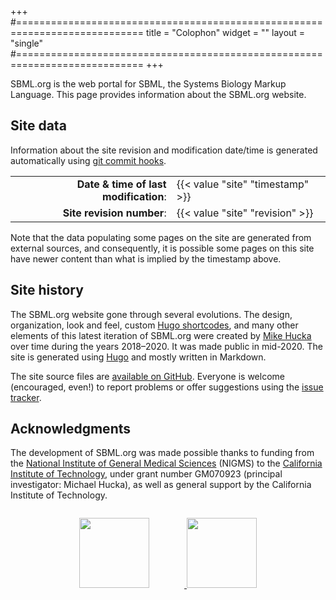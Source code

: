 +++
#============================================================================
title = "Colophon"
widget = ""
layout = "single"
#============================================================================
+++

SBML.org is the web portal for SBML, the Systems Biology Markup Language.  This page provides information about the SBML.org website.

Site data
---------

Information about the site revision and modification date/time is generated automatically using [git commit hooks](https://github.com/sbmlteam/sbml-org-website/.githooks).

<table class="no-borders no-striping tight-spacing">
  <tr>
    <td align="right"><strong>Date &amp; time of last modification</strong>:</td>
    <td>{{< value "site" "timestamp" >}}</td>
  </tr><tr>
    <td align="right"><strong>Site revision number</strong>:</td>
    <td>{{< value "site" "revision" >}}</td>
  </tr>
</table>

Note that the data populating some pages on the site are generated from external sources, and consequently, it is possible some pages on this site have newer content than what is implied by the timestamp above.


Site history
------------

The SBML.org website gone through several evolutions.  The design, organization, look and feel, custom [Hugo shortcodes](https://gohugo.io/content-management/shortcodes/), and many other elements of this latest iteration of SBML.org were created by [Mike Hucka](https://www.cds.caltech.edu/~mhucka/) over time during the years 2018&ndash;2020.  It was made public in mid-2020.  The site is generated using [Hugo](https://gohugo.io) and mostly written in Markdown.

The site source files are [available on GitHub](https://github.com/sbmlteam/sbml-org-website).  Everyone is welcome (encouraged, even!) to report problems or offer suggestions using the [issue tracker](https://github.com/sbmlteam/sbml-org-website/issues).


Acknowledgments
---------------

The development of SBML.org was made possible thanks to funding from the [National Institute of General Medical Sciences](https://nigms.nih.gov) (NIGMS) to the [California Institute of Technology](https://www.caltech.edu), under grant number GM070923 (principal investigator: Michael Hucka), as well as general support by the California Institute of Technology.

<div style="width: 100%; margin-top: 2em; text-align: center">
  <a href="https://www.nigms.nih.gov">
    <img style="width: 8em; margin-right: 4em" src="/img/US-NIH-NIGMS-Logo.svg">
  </a>
  <a href="https://www.caltech.edu">
    <img style="width: 8em" src="/img/caltech-round.svg">
  </a>
</div>


